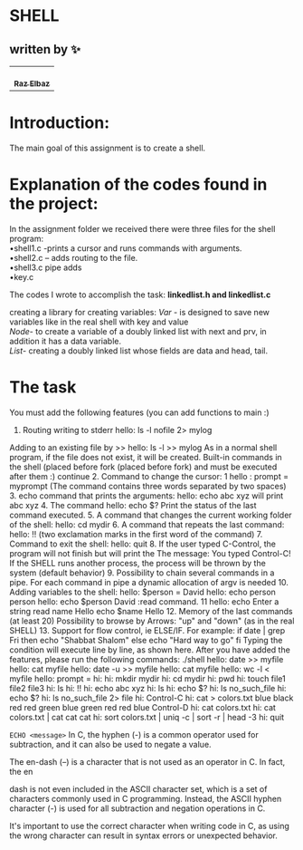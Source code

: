 # SHELL
## written by ✨

<!-- ALL-CONTRIBUTORS-LIST:START - Do not remove or modify this section -->
<!-- prettier-ignore-start -->
<!-- markdownlint-disable -->
<table>
  <tr>
    <td align="center"><a href="https://github.com/RazElbaz"><br /><sub><b>Raz Elbaz</b></sub></a><br /> </td>
  </tr>
</table>

</table>

# Introduction:
The main goal of this assignment is to create a shell.

# Explanation of the codes found in the project:

In the assignment folder we received there were three files for the shell program:  
•shell1.c -prints a cursor and runs commands with arguments.  
•shell2.c – adds routing to the file.  
•shell3.c pipe adds   
•key.c  

The codes I wrote to accomplish the task:
**linkedlist.h and linkedlist.c** 

creating a library for creating variables:
*Var* - is designed to save new variables like in the real shell with key and value  
*Node*- to create a variable of a doubly linked list with next and prv, in addition it has a data variable.  
*List*- creating a doubly linked list whose fields are data and head, tail.  

# The task  
You must add the following features (you can add functions to main :)
1. Routing writing to stderr
hello: ls -l nofile 2> mylog

  Adding to an existing file by >>
hello: ls -l >> mylog
As in a normal shell program, if the file does not exist, it will be created.
Built-in commands in the shell (placed before fork (placed before fork) and must be executed after them
:) continue
2. Command to change the cursor:
1
hello : prompt = myprompt
(The command contains three words separated by two spaces)
3. echo command that prints the arguments:
hello: echo abc xyz
will print
abc xyz
4. The command
hello: echo $?
Print the status of the last command executed.
5. A command that changes the current working folder of the shell:
hello: cd mydir
6. A command that repeats the last command:
hello: !!
(two exclamation marks in the first word of the command)
7. Command to exit the shell:
hello: quit
8. If the user typed C-Control, the program will not finish but will print the
The message:
You typed Control-C!
If the SHELL runs another process, the process will be thrown by the system
(default behavior)
9. Possibility to chain several commands in a pipe.
For each command in pipe a dynamic allocation of argv is needed
10. Adding variables to the shell:
hello: $person = David
hello: echo person
person
hello: echo $person
David
:read command. 11
hello: echo Enter a string
read name
Hello
echo $name
Hello
12. Memory of the last commands (at least 20) Possibility to browse by
Arrows: "up" and "down"
(as in the real SHELL)
13. Support for flow control, ie ELSE/IF. For example:
if date | grep Fri
then
  echo "Shabbat Shalom"
else
  echo "Hard way to go"
fi
Typing the condition will execute line by line, as shown here.
After you have added the features, please run the following commands:
./shell
hello: date >> myfile
hello: cat myfile
hello: date -u >> myfile
hello: cat myfile
hello: wc -l < myfile
hello: prompt = hi:
hi: mkdir mydir
hi: cd mydir
hi: pwd
hi: touch file1 file2 file3
hi: ls
hi: !!
hi: echo abc xyz
hi: ls
hi: echo $?
hi: ls no_such_file
hi: echo $?
hi: ls no_such_file 2> file
hi: Control-C
hi: cat > colors.txt
blue
black
red
red
green
blue
green
red
red
blue
Control-D
hi: cat colors.txt
hi: cat colors.txt | cat cat cat
hi: sort colors.txt | uniq -c | sort -r | head -3
hi: quit


```ECHO <message>```
In C, the hyphen (-) is a common operator used for subtraction, and it can also be used to negate a value.

The en-dash (–) is a character that is not used as an operator in C. In fact, the en

dash is not even included in the ASCII character set, which is a set of characters commonly used in C programming. Instead, the ASCII hyphen character (-) is used for all subtraction and negation operations in C.

It's important to use the correct character when writing code in C, as using the wrong character can result in syntax errors or unexpected behavior.
